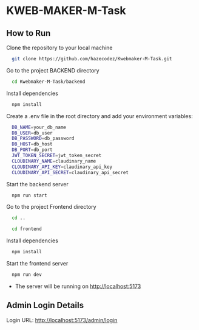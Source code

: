 # KWEB-MAKER-M-Task


## How to Run

Clone the repository to your local machine

```bash
  git clone https://github.com/hazecodez/Kwebmaker-M-Task.git
```

Go to the project BACKEND directory

```bash
  cd Kwebmaker-M-Task/backend
```

Install dependencies

```bash
  npm install
```

Create a .env file in the root directory and add your environment variables:

```bash
  DB_NAME=your_db_name
  DB_USER=db_user
  DB_PASSWORD=db_password
  DB_HOST=db_host
  DB_PORT=db_port
  JWT_TOKEN_SECRET=jwt_token_secret
  CLOUDINARY_NAME=claudinary_name
  CLOUDINARY_API_KEY=claudinary_api_key
  CLOUDINARY_API_SECRET=claudinary_api_secret


```

Start the backend server

```bash
  npm run start
```

Go to the project Frontend directory

```bash
  cd ..
```
```bash
  cd frontend
```

Install dependencies

```bash
  npm install
```

Start the frontend server

```bash
  npm run dev
```


- The server will be running on [http://localhost:5173](http://localhost:5173)


## Admin Login Details

Login URL: [http://localhost:5173/admin/login](http://localhost:5173/admin/login)